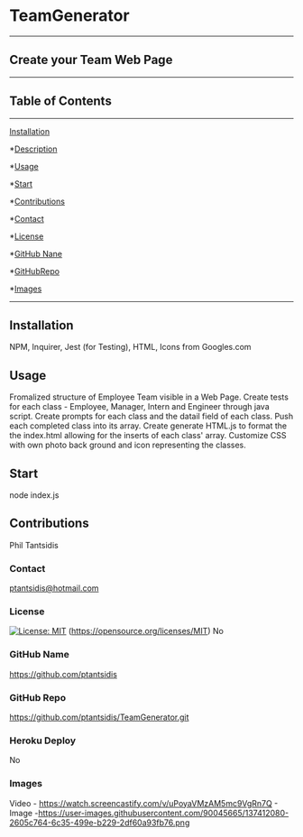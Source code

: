  # TeamGenerator 
____
  ## Create your Team Web Page  
  ____  
  ## Table of Contents
____
  [Installation](#installation)

  *[Description](#desc)

  *[Usage](#usage)

  *[Start](#start)
  
  *[Contributions](#contributions)

  *[Contact](#contact)

  *[License](#license)

  *[GitHub Nane](#githubname)

  *[GitHubRepo](#githubrepo)

  *[Images](#images)
____  
  ## Installation
  NPM, Inquirer, Jest (for Testing), HTML, Icons from Googles.com

  ## Usage
  Fromalized structure of Employee Team visible in a Web Page. Create tests for each class - Employee, Manager, Intern and Engineer through java script.
  Create prompts for each class and the datail field of each class.
  Push each completed class into its array.
  Create generate HTML.js to format the the index.html allowing for the inserts of each class' array.
  Customize CSS with own photo back ground and icon representing the classes.

  ## Start
  node index.js

  ## Contributions
  Phil Tantsidis 
    
  ###  Contact
  ptantsidis@hotmail.com
    
  ### License
  [![License: MIT](https://img.shields.io/badge/License-MIT-yellow.svg)](https://opensource.org/licenses/MIT)
  (https://opensource.org/licenses/MIT)
  No

  ### GitHub Name
  https://github.com/ptantsidis
  
  ### GitHub Repo
  https://github.com/ptantsidis/TeamGenerator.git

  ### Heroku Deploy
  No

  ### Images  
  Video -  https://watch.screencastify.com/v/uPoyaVMzAM5mc9VgRn7Q - Image -https://user-images.githubusercontent.com/90045665/137412080-2605c764-6c35-499e-b229-2df60a93fb76.png
